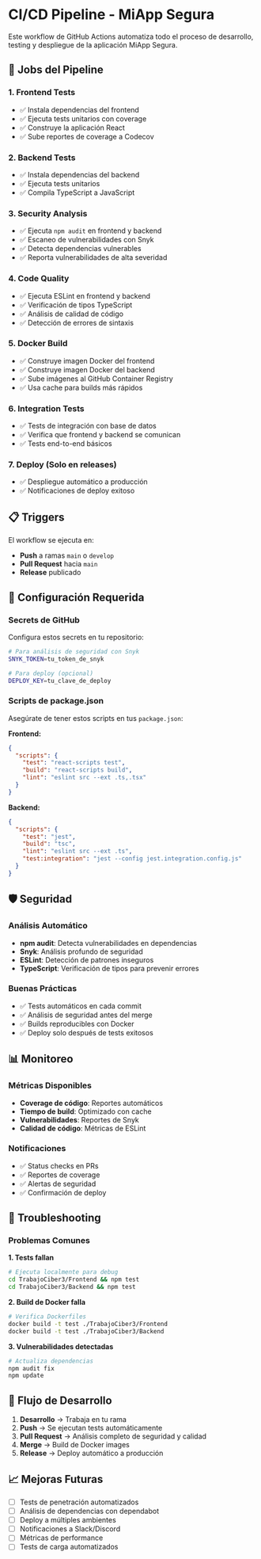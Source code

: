 # CI/CD Pipeline - MiApp Segura

Este workflow de GitHub Actions automatiza todo el proceso de desarrollo, testing y despliegue de la aplicación MiApp Segura.

## 🚀 Jobs del Pipeline

### 1. **Frontend Tests**
- ✅ Instala dependencias del frontend
- ✅ Ejecuta tests unitarios con coverage
- ✅ Construye la aplicación React
- ✅ Sube reportes de coverage a Codecov

### 2. **Backend Tests**
- ✅ Instala dependencias del backend
- ✅ Ejecuta tests unitarios
- ✅ Compila TypeScript a JavaScript

### 3. **Security Analysis**
- ✅ Ejecuta `npm audit` en frontend y backend
- ✅ Escaneo de vulnerabilidades con Snyk
- ✅ Detecta dependencias vulnerables
- ✅ Reporta vulnerabilidades de alta severidad

### 4. **Code Quality**
- ✅ Ejecuta ESLint en frontend y backend
- ✅ Verificación de tipos TypeScript
- ✅ Análisis de calidad de código
- ✅ Detección de errores de sintaxis

### 5. **Docker Build**
- ✅ Construye imagen Docker del frontend
- ✅ Construye imagen Docker del backend
- ✅ Sube imágenes al GitHub Container Registry
- ✅ Usa cache para builds más rápidos

### 6. **Integration Tests**
- ✅ Tests de integración con base de datos
- ✅ Verifica que frontend y backend se comunican
- ✅ Tests end-to-end básicos

### 7. **Deploy** (Solo en releases)
- ✅ Despliegue automático a producción
- ✅ Notificaciones de deploy exitoso

## 📋 Triggers

El workflow se ejecuta en:
- **Push** a ramas `main` o `develop`
- **Pull Request** hacia `main`
- **Release** publicado

## 🔧 Configuración Requerida

### Secrets de GitHub

Configura estos secrets en tu repositorio:

```bash
# Para análisis de seguridad con Snyk
SNYK_TOKEN=tu_token_de_snyk

# Para deploy (opcional)
DEPLOY_KEY=tu_clave_de_deploy
```

### Scripts de package.json

Asegúrate de tener estos scripts en tus `package.json`:

**Frontend:**
```json
{
  "scripts": {
    "test": "react-scripts test",
    "build": "react-scripts build",
    "lint": "eslint src --ext .ts,.tsx"
  }
}
```

**Backend:**
```json
{
  "scripts": {
    "test": "jest",
    "build": "tsc",
    "lint": "eslint src --ext .ts",
    "test:integration": "jest --config jest.integration.config.js"
  }
}
```

## 🛡️ Seguridad

### Análisis Automático
- **npm audit**: Detecta vulnerabilidades en dependencias
- **Snyk**: Análisis profundo de seguridad
- **ESLint**: Detección de patrones inseguros
- **TypeScript**: Verificación de tipos para prevenir errores

### Buenas Prácticas
- ✅ Tests automáticos en cada commit
- ✅ Análisis de seguridad antes del merge
- ✅ Builds reproducibles con Docker
- ✅ Deploy solo después de tests exitosos

## 📊 Monitoreo

### Métricas Disponibles
- **Coverage de código**: Reportes automáticos
- **Tiempo de build**: Optimizado con cache
- **Vulnerabilidades**: Reportes de Snyk
- **Calidad de código**: Métricas de ESLint

### Notificaciones
- ✅ Status checks en PRs
- ✅ Reportes de coverage
- ✅ Alertas de seguridad
- ✅ Confirmación de deploy

## 🚨 Troubleshooting

### Problemas Comunes

**1. Tests fallan**
```bash
# Ejecuta localmente para debug
cd TrabajoCiber3/Frontend && npm test
cd TrabajoCiber3/Backend && npm test
```

**2. Build de Docker falla**
```bash
# Verifica Dockerfiles
docker build -t test ./TrabajoCiber3/Frontend
docker build -t test ./TrabajoCiber3/Backend
```

**3. Vulnerabilidades detectadas**
```bash
# Actualiza dependencias
npm audit fix
npm update
```

## 🔄 Flujo de Desarrollo

1. **Desarrollo** → Trabaja en tu rama
2. **Push** → Se ejecutan tests automáticamente
3. **Pull Request** → Análisis completo de seguridad y calidad
4. **Merge** → Build de Docker images
5. **Release** → Deploy automático a producción

## 📈 Mejoras Futuras

- [ ] Tests de penetración automatizados
- [ ] Análisis de dependencias con dependabot
- [ ] Deploy a múltiples ambientes
- [ ] Notificaciones a Slack/Discord
- [ ] Métricas de performance
- [ ] Tests de carga automatizados 
